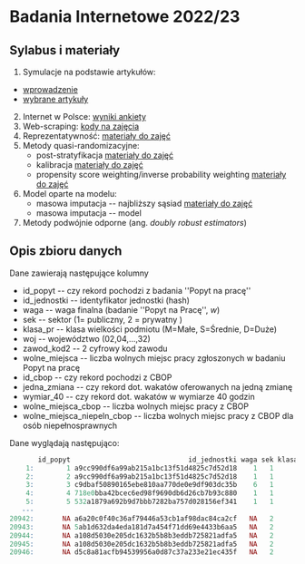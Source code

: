 # Badania Internetowe 2022/23


## Sylabus i materiały

1. Symulacje na podstawie artykułów:
  + [wprowadzenie](https://htmlpreview.github.io/?https://github.com/DepartmentOfStatisticsPUE/bi-2023/blob/main/notebooks/01-sim-intro.html)
  + [wybrane artykuły](https://htmlpreview.github.io/?https://github.com/DepartmentOfStatisticsPUE/bi-2023/blob/main/notebooks/01-sim-papers.html)
2. Internet w Polsce: [wyniki ankiety](https://htmlpreview.github.io/?https://github.com/DepartmentOfStatisticsPUE/bi-2023/blob/main/notebooks/02-internet-coverage.html)
3. Web-scraping: [kody na zajęcia](https://htmlpreview.github.io/?https://github.com/DepartmentOfStatisticsPUE/bi-2023/blob/main/notebooks/03-webscraping.html)
4. Reprezentatywność: [materiały do zajęć](https://htmlpreview.github.io/?https://github.com/DepartmentOfStatisticsPUE/bi-2023/blob/main/notebooks/04-reprezentatywnosc.html)
5. Metody quasi-randomizacyjne:
    + post-stratyfikacja [materiały do zajęć](https://htmlpreview.github.io/?https://github.com/DepartmentOfStatisticsPUE/bi-2023/blob/main/notebooks/05-poststrat.html)
    + kalibracja [materiały do zajęć](https://htmlpreview.github.io/?https://github.com/DepartmentOfStatisticsPUE/bi-2023/blob/main/notebooks/06-kalibracja.html)
    + propensity score weighting/inverse probability weighting [materiały do zajęć](https://htmlpreview.github.io/?https://github.com/DepartmentOfStatisticsPUE/bi-2023/blob/main/notebooks/07-prop-score.html)
6. Model oparte na modelu:
    + masowa imputacja -- najbliższy sąsiad [materiały do zajęć](https://htmlpreview.github.io/?https://github.com/DepartmentOfStatisticsPUE/bi-2023/blob/main/notebooks/08-mi-nn.html)
    + masowa imputacja -- model
7. Metody podwójnie odporne (ang. *doubly robust estimators*)

## Opis zbioru danych

Dane zawierają następujące kolumny

+ id_popyt -- czy rekord pochodzi z badania ''Popyt na pracę''
+ id_jednostki -- identyfikator jednostki (hash)
+ waga -- waga finalna (badanie ''Popyt na Pracę'', $w$)
+ sek -- sektor (1= publiczny, 2 = prywatny )
+ klasa_pr -- klasa wielkości podmiotu (M=Małe, S=Średnie, D=Duże)
+ woj --  województwo (02,04,...,32)
+ zawod_kod2 -- 2 cyfrowy kod zawodu
+ wolne_miejsca -- liczba wolnych miejsc pracy zgłoszonych w badaniu Popyt na pracę
+ id_cbop --  czy rekord pochodzi z CBOP
+ jedna_zmiana --  czy rekord dot. wakatów oferowanych na jedną zmianę
+ wymiar_40 --  czy rekord dot. wakatów w wymiarze 40 godzin
+ wolne_miejsca_cbop -- liczba wolnych miejsc pracy z CBOP
+ wolne_miejsca_niepeln_cbop -- liczba wolnych miejsc pracy z CBOP dla osób niepełnosprawnych

Dane wyglądają następująco:

```r
       id_popyt                             id_jednostki waga sek klasa_pr sekc_pkd woj zawod_kod2 wolne_miejsca id_cbop jedna_zmiana wymiar_40 wolne_miejsca_cbop wolne_miejsca_niepeln_cbop
    1:        1 a9cc990df6a99ab215a1bc13f51d4825c7d52d18    1   1        D        O  14          1             2      NA           NA        NA                 NA                         NA
    2:        2 a9cc990df6a99ab215a1bc13f51d4825c7d52d18    1   1        D        O  14          2             7      NA           NA        NA                 NA                         NA
    3:        3 c9dbaf50890165ebe810aa770de0e9df903dc35b    6   1        D        O  24          2             6      NA           NA        NA                 NA                         NA
    4:        4 718e0bba42bcec6ed98f9690db6d26cb7b93c880    1   1        D      R.S  14          2             7      NA           NA        NA                 NA                         NA
    5:        5 532a1879a692b9d7bbb7282ba757d028156ef341    1   1        D      R.S  14          2             6      NA           NA        NA                 NA                         NA
   ---                                                                                                                                                                                       
20942:       NA a6a20c0f40c36af79446a53cb1af98dac84ca2cf   NA   2        S        G  08          9            NA       1         TRUE      TRUE                  2                          1
20943:       NA 5ab1d632da4eda181d7a454f71dd69e4433b6aa5   NA   2        D        H  08          9            NA       1        FALSE      TRUE                  1                          0
20944:       NA a108d5030e205dc1632b5b8b3eddb725821adfa5   NA   2        S        I  08          7            NA       1         TRUE      TRUE                  1                          0
20945:       NA a108d5030e205dc1632b5b8b3eddb725821adfa5   NA   2        S        I  08          9            NA       1         TRUE      TRUE                 15                          0
20946:       NA d5c8a81acfb94539956a0d87c37a233e21ec435f   NA   2        M        H  08          7            NA       1        FALSE      TRUE                  1                          0
```